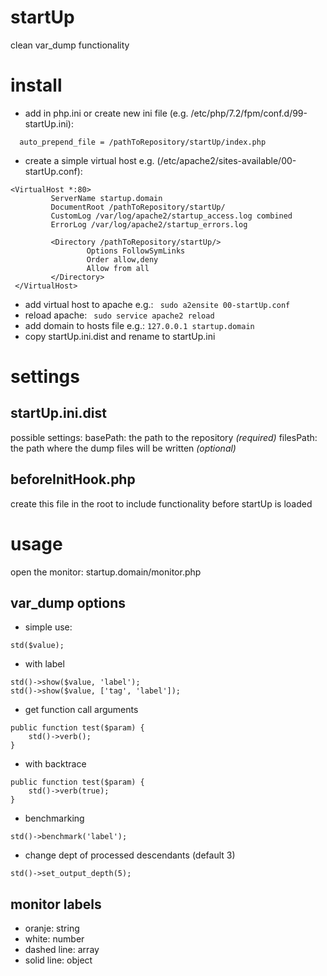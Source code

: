 # startUp
clean var_dump functionality

# install
- add in php.ini or create new ini file (e.g. /etc/php/7.2/fpm/conf.d/99-startUp.ini): 
```
  auto_prepend_file = /pathToRepository/startUp/index.php
```
- create a simple virtual host e.g. (/etc/apache2/sites-available/00-startUp.conf): 
```
<VirtualHost *:80> 
         ServerName startup.domain 
         DocumentRoot /pathToRepository/startUp/ 
         CustomLog /var/log/apache2/startup_access.log combined 
         ErrorLog /var/log/apache2/startup_errors.log
 
         <Directory /pathToRepository/startUp/> 
                 Options FollowSymLinks 
                 Order allow,deny 
                 Allow from all 
         </Directory> 
 </VirtualHost> 
 ```
 - add virtual host to apache e.g.: 
    ``` sudo a2ensite 00-startUp.conf```
 - reload apache: 
    ``` sudo service apache2 reload```
 - add domain to hosts file e.g.: 
    ```127.0.0.1 startup.domain```
 - copy startUp.ini.dist and rename to startUp.ini
    
# settings

## startUp.ini.dist
possible settings:
basePath: the path to the repository *(required)*
filesPath: the path where the dump files will be written *(optional)*



## beforeInitHook.php
create this file in the root to include functionality before startUp is loaded
 
# usage
open the monitor: startup.domain/monitor.php

## var_dump options
- simple use:
```
std($value);
```
- with label
```
std()->show($value, 'label');
std()->show($value, ['tag', 'label']);
```
- get function call arguments
```
public function test($param) {
    std()->verb();
}
```
- with backtrace
```
public function test($param) {
    std()->verb(true);
}
```
- benchmarking
```
std()->benchmark('label');
```
- change dept of processed descendants (default 3)
```
std()->set_output_depth(5); 
```

## monitor labels
- oranje: string
- white: number
- dashed line: array
- solid line: object
